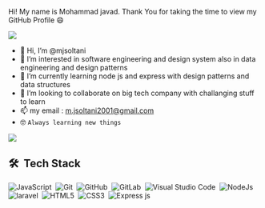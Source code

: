 Hi! My name is Mohammad javad. Thank You for taking the time to view my GitHub Profile 😄

<a href="https://www.youtube.com/watch?v=dQw4w9WgXcQ"><img src="https://user-images.githubusercontent.com/73097560/115834477-dbab4500-a447-11eb-908a-139a6edaec5c.gif"></a>

- 👋 Hi, I’m @mjsoltani
- 👀 I’m interested in software engineering and design system also in data engineering and design patterns 
- 🌱 I’m currently learning node js and express with design patterns and data structures
- 💞️ I’m looking to collaborate on big tech company with challanging stuff to learn
- 📫 my email : m.jsoltani2001@gmail.com
- 🤓 `Always learning new things`

<a href="https://www.youtube.com/watch?v=dQw4w9WgXcQ"><img src="https://user-images.githubusercontent.com/73097560/115834477-dbab4500-a447-11eb-908a-139a6edaec5c.gif"></a>

## 🛠 &nbsp;Tech Stack
![JavaScript](https://img.shields.io/badge/javascript-%23323330.svg?style=for-the-badge&logo=javascript&logoColor=%23F7DF1E)&nbsp;
![Git](https://img.shields.io/badge/git-%23F05033.svg?style=for-the-badge&logo=git&logoColor=white)&nbsp;
![GitHub](https://img.shields.io/badge/github-%23121011.svg?style=for-the-badge&logo=github&logoColor=white)&nbsp;
![GitLab](https://img.shields.io/badge/gitlab-%23181717.svg?style=for-the-badge&logo=gitlab&logoColor=white)&nbsp;
![Visual Studio Code](https://img.shields.io/badge/Visual%20Studio%20Code-0078d7.svg?style=for-the-badge&logo=visual-studio-code&logoColor=white)&nbsp;
![NodeJs](https://img.shields.io/badge/nodejs-%23007ACC.svg?style=for-the-badge&logo=nodejs&logoColor=green&color=green)&nbsp;
![laravel](https://img.shields.io/badge/laravel-%23007ACC.svg?style=for-the-badge&logo=laravel&logoColor=white&color=red)&nbsp;
![HTML5](https://img.shields.io/badge/html5-%23E34F26.svg?style=for-the-badge&logo=html5&logoColor=white)&nbsp;
![CSS3](https://img.shields.io/badge/css3-%231572B6.svg?style=for-the-badge&logo=css3&logoColor=white)&nbsp;
![Express js](https://img.shields.io/badge/express-0078d7.svg?style=for-the-badge&logo=express.js&logoColor=green&color=white)&nbsp;
<!---
mjsoltani/mjsoltani is a ✨ special ✨ repository because its `README.md` (this file) appears on your GitHub profile.
You can click the Preview link to take a look at your changes.
--->
